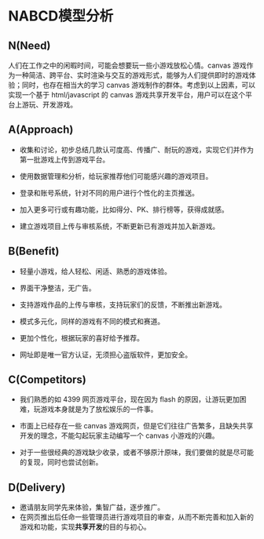 # **NABCD模型分析**

## N(Need)
人们在工作之中的闲暇时间，可能会想要玩一些小游戏放松心情。canvas 游戏作为一种简洁、跨平台、实时渲染与交互的游戏形式，能够为人们提供即时的游戏体验；同时，也存在相当大的学习 canvas 游戏制作的群体。考虑到以上因素，可以实现一个基于 html/javascript 的 canvas 游戏共享开发平台，用户可以在这个平台上游玩、开发游戏。

## A(Approach)

* 收集和讨论，初步总结几款认可度高、传播广、耐玩的游戏，实现它们并作为第一批游戏上传到游戏平台。

* 使用数据管理和分析，给玩家推荐他们可能感兴趣的游戏项目。

* 登录和账号系统，针对不同的用户进行个性化的主页推送。

* 加入更多可行或有趣功能，比如得分、PK、排行榜等，获得成就感。

* 建立游戏项目上传与审核系统，不断更新已有游戏并加入新游戏。


## B(Benefit)
* 轻量小游戏，给人轻松、闲适、熟悉的游戏体验。

* 界面干净整洁，无广告。

* 支持游戏作品的上传与审核，支持玩家们的反馈，不断推出新游戏。

* 模式多元化，同样的游戏有不同的模式和赛道。

* 更加个性化，根据玩家的喜好给予推荐。

* 网址即是唯一官方认证，无须担心盗版软件，更加安全。




 ## C(Competitors)
 * 我们熟悉的如 4399 网页游戏平台，现在因为 flash 的原因，让游玩更加困难，玩游戏本身就是为了放松娱乐的一件事。

 * 市面上已经存在一些 canvas 游戏网页，但是它们往往广告繁多，且缺失共享开发的理念，不能勾起玩家主动编写一个 canvas 小游戏的兴趣。

 * 对于一些很经典的游戏缺少收录，或者不够原汁原味，我们要做的就是尽可能的复现，同时也尝试创新。



## D(Delivery)
* 邀请朋友同学先来体验，集智广益，逐步推广。
* 在网页推出后任命一些管理员进行游戏项目的审查，从而不断完善和加入新的游戏和功能，实现**共享开发**的目的与初心。
